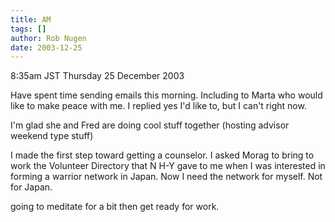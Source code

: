 ```yaml
---
title: AM
tags: []
author: Rob Nugen
date: 2003-12-25
---
```


<p class=date>8:35am JST Thursday 25 December 2003</p>

<p>Have spent time sending emails this morning.  Including to Marta
  who would like to make peace with me.  I replied yes I'd like to,
  but I can't right now.</p>

<p>I'm glad she and Fred are doing cool stuff together (hosting
  advisor weekend type stuff)</p>

<p>I made the first step toward getting a counselor.  I asked Morag
  to bring to work the Volunteer Directory that N H-Y gave to me when
  I was interested in forming a warrior network in Japan.  Now I need
  the network for myself.  Not for Japan.</p>

<p>going to meditate for a bit then get ready for work.</p>
